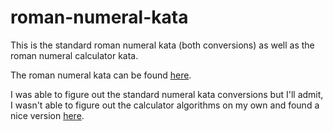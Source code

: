 roman-numeral-kata
==================

This is the standard roman numeral kata (both conversions) as well as the roman numeral calculator kata.

The roman numeral kata can be found [here](http://codingdojo.org/cgi-bin/index.pl?KataRomanCalculator).

I was able to figure out the standard numeral kata conversions but I'll admit, I wasn't able to figure out the calculator algorithms on my own and found a nice version [here](http://turner.faculty.swau.edu/mathematics/materialslibrary/roman/).
